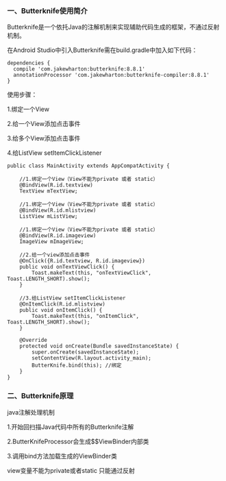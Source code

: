 ### 一、Butterknife使用简介

Butterknife是一个依托Java的注解机制来实现辅助代码生成的框架，不通过反射机制。

在Android Studio中引入Butterknife需在build.gradle中加入如下代码：

```
dependencies {
  compile 'com.jakewharton:butterknife:8.8.1'
  annotationProcessor 'com.jakewharton:butterknife-compiler:8.8.1'
}
```
使用步骤：

1.绑定一个View

2.给一个View添加点击事件

3.给多个View添加点击事件

4.给ListView setItemClickListener

```
public class MainActivity extends AppCompatActivity {

    //1.绑定一个View（View不能为private 或者 static）
    @BindView(R.id.textview)
    TextView mTextView;

    //1.绑定一个View（View不能为private 或者 static）
    @BindView(R.id.mlistview)
    ListView mListView;

    //1.绑定一个View（View不能为private 或者 static）
    @BindView(R.id.imageview)
    ImageView mImageView;

    //2.给一个view添加点击事件
    @OnClick({R.id.textview, R.id.imageview})
    public void onTextViewClick() {
        Toast.makeText(this, "onTextViewClick", Toast.LENGTH_SHORT).show();
    }

    //3.给ListView setItemClickListener
    @OnItemClick(R.id.mlistview)
    public void onItemClick() {
        Toast.makeText(this, "onItemClick", Toast.LENGTH_SHORT).show();
    }

    @Override
    protected void onCreate(Bundle savedInstanceState) {
        super.onCreate(savedInstanceState);
        setContentView(R.layout.activity_main);
        ButterKnife.bind(this); //绑定
    }
}
```
### 二、Butterknife原理

java注解处理机制

1.开始回扫描Java代码中所有的Butterknife注解

2.ButterKnifeProcessor会生成<className>$$ViewBinder内部类

3.调用bind方法加载生成的ViewBinder类

view变量不能为private或者static  只能通过反射